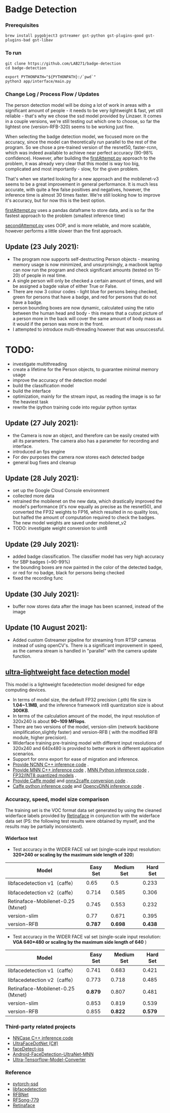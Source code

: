 # Badge Detection

### Prerequisites

```
brew install pygobject3 gstreamer gst-python gst-plugins-good gst-plugins-bad gst-libav
```

### To run

```
git clone https://github.com/LAB271/badge-detection
cd badge-detection

export PYTHONPATH="${PYTHONPATH}:/`pwd`"
python3 app/interface/main.py
```

### Change Log / Process Flow / Updates

The person detection model will be doing a lot of work in areas with a significant amount of people - it needs to be
very lightweight & fast, yet still reliable - that's why we chose the ssd model provided by Linzaer. It comes in a
couple versions, we're still testing out which one to choose, so far the lightest one (version-RFB-320) seems to be
working just fine.

When selecting the badge detection model, we focused more on the accuracy, since the model can theoretically run
parallel to the rest of the program. So we chose a pre-trained version of the resnet50, faster-rcnn, which was indeed
available to achieve near perfect accuracy (90-98% confidence). However, after building
the [firstAttempt.py](https://github.com/nojuskybartas/badge-detection/blob/main/firstAttempt.py) approach to the
problem, it was already very clear that this model is way too big, complicated and most importantly - slow, for the
given problem.

That's when we started looking for a new approach and the mobilenet-v3 seems to be a great improvement in general
performance. It is much less accurate, with quite a few false positives and negatives, however, the inference time is
almost 30 times faster. We're still looking how to improve it's accuracy, but for now this is the best option.

[firstAttempt.py](https://github.com/nojuskybartas/badge-detection/blob/main/firstAttempt.py) uses a pandas dataframe to
store data, and is so far the fastest approach to the problem (smallest inference time)

[secondAttempt.py](https://github.com/nojuskybartas/badge-detection/blob/main/secondAttempt.py) uses OOP, and is more
reliable, and more scalable, however performs a little slower than the first approach.

## Update (23 July 2021):

- The program now supports self-destructing Person objects - meaning memory usage is now minimized, and unsurprisingly,
  a macbook laptop can now run the program and check significant amounts (tested on 15-20) of people in real time.
- A single person will only be checked a certain amount of times, and will be assigned a bagde value of either True or
  False.
- There are now 3 colour codes - light blue for persons being checked, green for persons that have a badge, and red for
  persons that do not have a badge.
- person bounding boxes are now dynamic, calculated using the ratio between the human head and body - this means that a
  cutout picture of a person more in the back will cover the same amount of body mass as it would if the person was more
  in the front.
- I attempted to introduce multi-threading however that was unsuccessful.

# TODO:

- investigate multithreading
- create a lifetime for the Person objects, to guarantee minimal memory usage
- improve the accuracy of the detection model
- build the classification model
- build the interface
- optimization, mainly for the stream input, as reading the image is so far the heaviest task
- rewrite the ipython training code into regular python syntax

## Update (27 July 2021):

- the Camera is now an object, and therefore can be easily created with all its parameters. The camera also has a
  parameter for recording and interface.
- introduced an fps engine
- For dev purposes the camera now stores each detected badge
- general bug fixes and cleanup

## Update (28 July 2021):

- set up the Google Cloud Console environment
- collected more data
- retrained the mobilenet on the new data, which drastically improved the model's performance (it's now equally as
  precise as the resnet50), and converted the FP32 weights to FP16, which resulted in no quality loss, but halfed the
  amount of computation required to check the badges. The new model weights are saved under mobilenet_v2
- TODO: investigate weight conversion to uint8

## Update (29 July 2021):

- added badge classification. The classifier model has very high accuracy for SBP badges (~90-99%)
- the bounding boxes are now painted in the color of the detected badge, or red for no badge, black for persons being
  checked
- fixed the recording func

## Update (30 July 2021):

- buffer now stores data after the image has been scanned, instead of the image

## Update (10 August 2021):

- Added custom Gstreamer pipeline for streaming from RTSP cameras instead of using openCV's. There is a significant
  improvement in speed, as the camera stream is handled in "parallel" with the camera update function.

## [ultra-lightweight face detection model](https://github.com/Linzaer/Ultra-Light-Fast-Generic-Face-Detector-1MB)

This model is a lightweight facedetection model designed for edge computing devices.

- In terms of model size, the default FP32 precision (.pth) file size is **1.04~1.1MB**, and the inference framework
  int8 quantization size is about **300KB**.
- In terms of the calculation amount of the model, the input resolution of 320x240 is about **90~109 MFlops**.
- There are two versions of the model, version-slim (network backbone simplification,slightly faster) and version-RFB (
  with the modified RFB module, higher precision).
- Widerface training pre-training model with different input resolutions of 320x240 and 640x480 is provided to better
  work in different application scenarios.
- Support for onnx export for ease of migration and inference.
- [Provide NCNN C++ inference code](https://github.com/Linzaer/Ultra-Light-Fast-Generic-Face-Detector-1MB/tree/master/ncnn)
  .
- [Provide MNN C++ inference code](https://github.com/Linzaer/Ultra-Light-Fast-Generic-Face-Detector-1MB/tree/master/MNN)
  , [MNN Python inference code](https://github.com/Linzaer/Ultra-Light-Fast-Generic-Face-Detector-1MB/tree/master/MNN/python)
  , [FP32/INT8 quantized models](https://github.com/Linzaer/Ultra-Light-Fast-Generic-Face-Detector-1MB/tree/master/MNN/model)
  .
- [Provide Caffe model](https://github.com/Linzaer/Ultra-Light-Fast-Generic-Face-Detector-1MB/tree/master/caffe/model)
  and [onnx2caffe conversion code](https://github.com/Linzaer/Ultra-Light-Fast-Generic-Face-Detector-1MB/tree/master/caffe)
  .
- [Caffe python inference code](https://github.com/Linzaer/Ultra-Light-Fast-Generic-Face-Detector-1MB/blob/master/caffe/ultra_face_caffe_inference.py)
  and [OpencvDNN inference code](https://github.com/Linzaer/Ultra-Light-Fast-Generic-Face-Detector-1MB/blob/master/caffe/ultra_face_opencvdnn_inference.py)
  .

### Accuracy, speed, model size comparison

The training set is the VOC format data set generated by using the cleaned widerface labels provided
by [Retinaface](https://github.com/deepinsight/insightface/blob/master/RetinaFace/README.md)  in conjunction with the
widerface data set (PS: the following test results were obtained by myself, and the results may be partially
inconsistent).

#### Widerface test

- Test accuracy in the WIDER FACE val set (single-scale input resolution: **320*240 or scaling by the maximum side
  length of 320**)

Model|Easy Set|Medium Set|Hard Set
------|--------|----------|--------
libfacedetection v1（caffe）|0.65 |0.5       |0.233
libfacedetection v2（caffe）|0.714 |0.585       |0.306
Retinaface-Mobilenet-0.25 (Mxnet)   |0.745|0.553|0.232
version-slim|0.77     |0.671       |0.395
version-RFB|**0.787**     |**0.698**       |**0.438**

- Test accuracy in the WIDER FACE val set (single-scale input resolution: **VGA 640*480 or scaling by the maximum side
  length of 640** )

Model|Easy Set|Medium Set|Hard Set
------|--------|----------|--------
libfacedetection v1（caffe）|0.741 |0.683       |0.421
libfacedetection v2（caffe）|0.773 |0.718       |0.485
Retinaface-Mobilenet-0.25 (Mxnet)   |**0.879**|0.807|0.481
version-slim|0.853     |0.819       |0.539
version-RFB|0.855     |**0.822**       |**0.579**

### Third-party related projects

- [NNCase C++ inference code](https://github.com/kendryte/nncase/tree/master/examples/fast_facedetect)
- [UltraFaceDotNet (C#)](https://github.com/takuya-takeuchi/UltraFaceDotNet)
- [faceDetect-ios](https://github.com/Ian778/faceDetect-ios)
- [Android-FaceDetection-UltraNet-MNN](https://github.com/jackweiwang/Android-FaceDetection-UltraNet-MNN)
- [Ultra-Tensorflow-Model-Converter](https://github.com/jason9075/Ultra-Light-Fast-Generic-Face-Detector_Tensorflow-Model-Converter)

### Reference

- [pytorch-ssd](https://github.com/qfgaohao/pytorch-ssd)
- [libfacedetection](https://github.com/ShiqiYu/libfacedetection/)
- [RFBNet](https://github.com/ruinmessi/RFBNet)
- [RFSong-779](https://github.com/songwsx/RFSong-779)
- [Retinaface](https://github.com/deepinsight/insightface/blob/master/RetinaFace/README.md)
